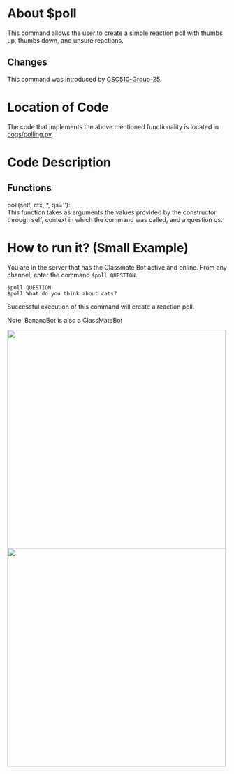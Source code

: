# About $poll

This command allows the user to create a simple reaction poll with thumbs up, thumbs down, and unsure reactions.

## Changes

This command was introduced by [CSC510-Group-25](https://github.com/CSC510-Group-25/ClassMateBot/).

# Location of Code
The code that implements the above mentioned functionality is located in [cogs/polling.py](https://github.com/maddaicita/ClassMateBot-1.1/tree/main/cogs/polling.py).

# Code Description
## Functions
poll(self, ctx, *, qs=''): <br>
This function takes as arguments the values provided by the constructor through self, context in which the command was called, and a question qs.

# How to run it? (Small Example)
You are in the server that has the Classmate Bot active and online. From any channel,
 enter the command `$poll QUESTION`.

```
$poll QUESTION
$poll What do you think about cats?
```
Successful execution of this command will create a reaction poll.

Note: BananaBot is also a ClassMateBot

<img src="https://github.com/maddaicita/ClassMateBot-1.1/blob/main/data/proj3media/polling/poll1.png?raw=true" width="500">

<img src="https://github.com/maddaicita/ClassMateBot-1.1/blob/main/data/proj3media/polling/poll2.png?raw=true" width="500">